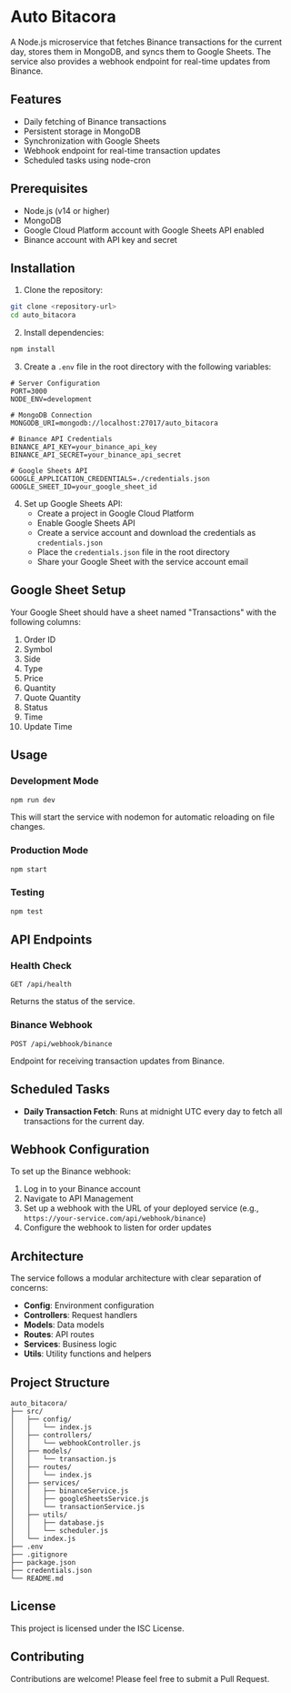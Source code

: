 # Auto Bitacora

A Node.js microservice that fetches Binance transactions for the current day, stores them in MongoDB, and syncs them to Google Sheets. The service also provides a webhook endpoint for real-time updates from Binance.

## Features

- Daily fetching of Binance transactions
- Persistent storage in MongoDB
- Synchronization with Google Sheets
- Webhook endpoint for real-time transaction updates
- Scheduled tasks using node-cron

## Prerequisites

- Node.js (v14 or higher)
- MongoDB
- Google Cloud Platform account with Google Sheets API enabled
- Binance account with API key and secret

## Installation

1. Clone the repository:
```bash
git clone <repository-url>
cd auto_bitacora
```

2. Install dependencies:
```bash
npm install
```

3. Create a `.env` file in the root directory with the following variables:
```
# Server Configuration
PORT=3000
NODE_ENV=development

# MongoDB Connection
MONGODB_URI=mongodb://localhost:27017/auto_bitacora

# Binance API Credentials
BINANCE_API_KEY=your_binance_api_key
BINANCE_API_SECRET=your_binance_api_secret

# Google Sheets API
GOOGLE_APPLICATION_CREDENTIALS=./credentials.json
GOOGLE_SHEET_ID=your_google_sheet_id
```

4. Set up Google Sheets API:
   - Create a project in Google Cloud Platform
   - Enable Google Sheets API
   - Create a service account and download the credentials as `credentials.json`
   - Place the `credentials.json` file in the root directory
   - Share your Google Sheet with the service account email

## Google Sheet Setup

Your Google Sheet should have a sheet named "Transactions" with the following columns:
1. Order ID
2. Symbol
3. Side
4. Type
5. Price
6. Quantity
7. Quote Quantity
8. Status
9. Time
10. Update Time

## Usage

### Development Mode

```bash
npm run dev
```

This will start the service with nodemon for automatic reloading on file changes.

### Production Mode

```bash
npm start
```

### Testing

```bash
npm test
```

## API Endpoints

### Health Check
```
GET /api/health
```
Returns the status of the service.

### Binance Webhook
```
POST /api/webhook/binance
```
Endpoint for receiving transaction updates from Binance.

## Scheduled Tasks

- **Daily Transaction Fetch**: Runs at midnight UTC every day to fetch all transactions for the current day.

## Webhook Configuration

To set up the Binance webhook:
1. Log in to your Binance account
2. Navigate to API Management
3. Set up a webhook with the URL of your deployed service (e.g., `https://your-service.com/api/webhook/binance`)
4. Configure the webhook to listen for order updates

## Architecture

The service follows a modular architecture with clear separation of concerns:

- **Config**: Environment configuration
- **Controllers**: Request handlers
- **Models**: Data models
- **Routes**: API routes
- **Services**: Business logic
- **Utils**: Utility functions and helpers

## Project Structure

```
auto_bitacora/
├── src/
│   ├── config/
│   │   └── index.js
│   ├── controllers/
│   │   └── webhookController.js
│   ├── models/
│   │   └── transaction.js
│   ├── routes/
│   │   └── index.js
│   ├── services/
│   │   ├── binanceService.js
│   │   ├── googleSheetsService.js
│   │   └── transactionService.js
│   ├── utils/
│   │   ├── database.js
│   │   └── scheduler.js
│   └── index.js
├── .env
├── .gitignore
├── package.json
├── credentials.json
└── README.md
```

## License

This project is licensed under the ISC License.

## Contributing

Contributions are welcome! Please feel free to submit a Pull Request. 
